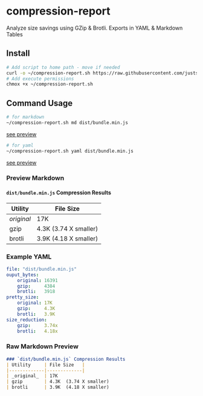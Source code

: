 # compression-report
Analyze size savings using GZip &amp; Brotli. Exports in YAML &amp; Markdown Tables

## Install

```sh
# Add script to home path - move if needed
curl -o ~/compression-report.sh https://raw.githubusercontent.com/justsml/compression-report/master/compression-report.sh
# Add execute permissions
chmox +x ~/compression-report.sh
```


## Command Usage

```sh
# for markdown
~/compression-report.sh md dist/bundle.min.js
```
[see preview](#preview-markdown)


```sh
# for yaml
~/compression-report.sh yaml dist/bundle.min.js
```
[see preview](#example-yaml)


### Preview Markdown

#### `dist/bundle.min.js` Compression Results
| Utility     | File Size   |
|-------------|-------------|
| _original_  | 17K
| gzip        | 4.3K  (3.74 X smaller)
| brotli      | 3.9K  (4.18 X smaller)


### Example YAML

```yaml
file: "dist/bundle.min.js"
ouput_bytes:
    original: 16391
    gzip:     4384
    brotli:   3918
pretty_size:
    original: 17K
    gzip:     4.3K
    brotli:   3.9K
size_reduction:
    gzip:     3.74x
    brotli:   4.18x
```


### Raw Markdown Preview

```md
### `dist/bundle.min.js` Compression Results
| Utility     | File Size   |
|-------------|-------------|
| _original_  | 17K
| gzip        | 4.3K  (3.74 X smaller)
| brotli      | 3.9K  (4.18 X smaller)
```

